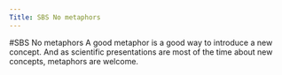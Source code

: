 ```yaml
---
Title: SBS No metaphors
---
```

#SBS No metaphors
A good metaphor is a good way to introduce a new concept. And as scientific presentations are most of the time about new concepts, metaphors are welcome.
